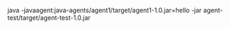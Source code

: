java -javaagent:java-agents/agent1/target/agent1-1.0.jar=hello  -jar agent-test/target/agent-test-1.0.jar 

